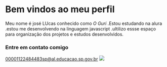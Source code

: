 # Bem vindos ao meu perfil

Meu nome é josé LUcas conhecido como *O Guri*
.Estou estudando na alura
.estou me desenvolvendo na linguagem javascript
.ultilizo essse espaço para organização dos projetos e estudos desenvolvidos.

### Entre em contato comigo
00001122484483sp@al.educacao.sp.gov.br
![](https://media.tenor.com/syqk8AK7JAsAAAAM/muito-feliz-palmeiras.gif)
